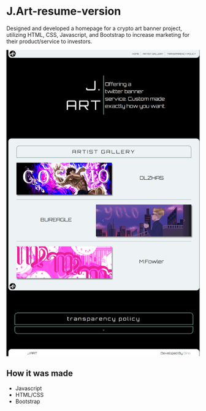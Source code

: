 # J.Art-resume-version

Designed and developed a homepage for a crypto art banner project, utilizing HTML, CSS, Javascript, and Bootstrap to increase marketing for their product/service to investors.

![AimhubScreenshot](/git-img/home.png)

## How it was made

* Javascript
* HTML/CSS
* Bootstrap
